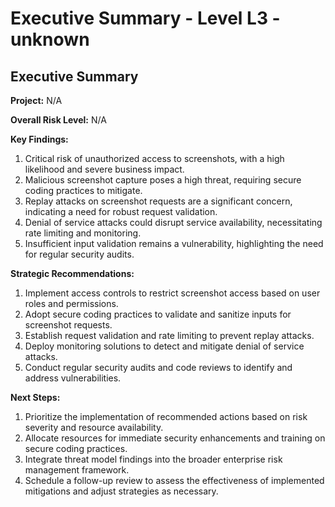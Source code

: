 # Executive Summary - Level L3 - unknown

## Executive Summary

**Project:** N/A

**Overall Risk Level:** N/A

**Key Findings:**
1. Critical risk of unauthorized access to screenshots, with a high likelihood and severe business impact.
2. Malicious screenshot capture poses a high threat, requiring secure coding practices to mitigate.
3. Replay attacks on screenshot requests are a significant concern, indicating a need for robust request validation.
4. Denial of service attacks could disrupt service availability, necessitating rate limiting and monitoring.
5. Insufficient input validation remains a vulnerability, highlighting the need for regular security audits.

**Strategic Recommendations:**
1. Implement access controls to restrict screenshot access based on user roles and permissions.
2. Adopt secure coding practices to validate and sanitize inputs for screenshot requests.
3. Establish request validation and rate limiting to prevent replay attacks.
4. Deploy monitoring solutions to detect and mitigate denial of service attacks.
5. Conduct regular security audits and code reviews to identify and address vulnerabilities.

**Next Steps:**
1. Prioritize the implementation of recommended actions based on risk severity and resource availability.
2. Allocate resources for immediate security enhancements and training on secure coding practices.
3. Integrate threat model findings into the broader enterprise risk management framework.
4. Schedule a follow-up review to assess the effectiveness of implemented mitigations and adjust strategies as necessary.

